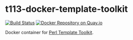 # t113-docker-template-toolkit

[![Build Status](https://travis-ci.org/team113sanger/t113-docker-template-toolkit.svg?branch=master)](https://travis-ci.org/team113sanger/t113-docker-template-toolkit)
[![Docker Repository on Quay.io](https://quay.io/repository/team113sanger/template-toolkit/status "Docker Repository on Quay.io")](https://quay.io/repository/team113sanger/template-toolkit)

Docker container for [Perl Template Toolkit](http://www.template-toolkit.org).

